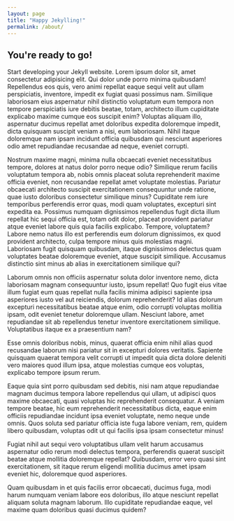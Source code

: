 ```yaml
---
layout: page
title: "Happy Jekylling!"
permalink: /about/
---
```


## You're ready to go!

Start developing your Jekyll website.
Lorem ipsum dolor sit, amet consectetur adipisicing elit. Qui dolor unde porro minima quibusdam! Repellendus eos quis, vero animi repellat eaque sequi velit aut ullam perspiciatis, inventore, impedit ex fugiat quasi possimus nam. Similique laboriosam eius aspernatur nihil distinctio voluptatum eum tempora non tempore perspiciatis iure debitis beatae, totam, architecto illum cupiditate explicabo maxime cumque eos suscipit enim? Voluptas aliquam illo, aspernatur ducimus repellat amet doloribus expedita doloremque impedit, dicta quisquam suscipit veniam a nisi, eum laboriosam. Nihil itaque doloremque nam ipsam incidunt officia quibusdam qui nesciunt asperiores odio amet repudiandae recusandae ad neque, eveniet corrupti.

Nostrum maxime magni, minima nulla obcaecati eveniet necessitatibus tempore, dolores at natus dolor porro neque odio? Similique rerum facilis voluptatum tempora ab, nobis omnis placeat soluta reprehenderit maxime officia eveniet, non recusandae repellat amet voluptate molestias. Pariatur obcaecati architecto suscipit exercitationem consequuntur unde ratione, quae iusto doloribus consectetur similique minus? Cupiditate rem iure temporibus perferendis error quas, modi quam voluptates, excepturi sint expedita ea. Possimus numquam dignissimos repellendus fugit dicta illum repellat hic sequi officia est, totam odit dolor, placeat provident pariatur atque eveniet labore quis quia facilis explicabo. Tempore, voluptatem? Labore nemo natus illo est perferendis eum dolorum dignissimos, ex quod provident architecto, culpa tempore minus quis molestias magni. Laboriosam fugit quisquam quibusdam, itaque dignissimos delectus quam voluptates beatae doloremque eveniet, atque suscipit similique. Accusamus distinctio sint minus ab alias in exercitationem similique qui?

Laborum omnis non officiis aspernatur soluta dolor inventore nemo, dicta laboriosam magnam consequuntur iusto, ipsum repellat! Quo fugit eius vitae illum fugiat eum quas repellat nulla facilis minima adipisci sapiente ipsa asperiores iusto vel aut reiciendis, dolorum reprehenderit? Id alias dolorum excepturi necessitatibus beatae atque enim, odio corrupti voluptas mollitia ipsam, odit eveniet tenetur doloremque ullam. Nesciunt labore, amet repudiandae sit ab repellendus tenetur inventore exercitationem similique. Voluptatibus itaque ex a praesentium nam?

Esse omnis doloribus nobis, minus, quaerat officia enim nihil alias quod recusandae laborum nisi pariatur sit in excepturi dolores veritatis. Sapiente quisquam quaerat tempora velit corrupti ut impedit quia dicta dolore deleniti vero maiores quod illum ipsa, atque molestias cumque eos voluptas, explicabo tempore ipsum rerum.

Eaque quia sint porro quibusdam sed debitis, nisi nam atque repudiandae magnam ducimus tempora labore repellendus qui ullam, ut adipisci quos maxime obcaecati, quasi voluptas hic reprehenderit consequatur. A veniam tempore beatae, hic eum reprehenderit necessitatibus dicta, eaque enim officiis repudiandae incidunt ipsa eveniet voluptate, nemo neque unde omnis. Quos soluta sed pariatur officia iste fuga labore veniam, rem, quidem libero quibusdam, voluptas odit ut qui facilis ipsa ipsam consectetur minus!

Fugiat nihil aut sequi vero voluptatibus ullam velit harum accusamus aspernatur odio rerum modi delectus tempora, perferendis quaerat suscipit beatae atque mollitia doloremque repellat? Quibusdam, error vero quasi sint exercitationem, sit itaque rerum eligendi mollitia ducimus amet ipsam eveniet hic, doloremque quod asperiores.

Quam quibusdam in et quis facilis error obcaecati, ducimus fuga, modi harum numquam veniam labore eos doloribus, illo atque nesciunt repellat aliquam soluta magnam laborum. Illo cupiditate repudiandae eaque, vel maxime quam doloribus quasi ducimus quidem?
